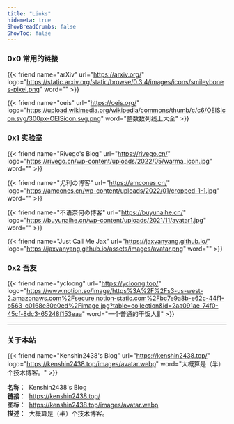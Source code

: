 ```yaml
---
title: "Links"
hidemeta: true
ShowBreadCrumbs: false
ShowToc: false
---
```


### 0x0 常用的链接

{{< friend name="arXiv" url="https://arxiv.org/" logo="https://static.arxiv.org/static/browse/0.3.4/images/icons/smileybones-pixel.png" word="" >}}

{{< friend name="oeis" url="https://oeis.org/" logo="https://upload.wikimedia.org/wikipedia/commons/thumb/c/c6/OEISicon.svg/300px-OEISicon.svg.png" word="整数数列线上大全" >}} 

### 0x1 实验室

{{< friend name="Rivego's Blog" url="https://rivego.cn/" logo="https://rivego.cn/wp-content/uploads/2022/05/warma_icon.jpg" word="" >}}

{{< friend name="尤利の博客" url="https://amcones.cn/" logo="https://amcones.cn/wp-content/uploads/2022/01/cropped-1-1.jpg" word="" >}}

{{< friend name="不语奈何の博客" url="https://buyunaihe.cn/" logo="https://buyunaihe.cn/wp-content/uploads/2021/11/avatar1.jpg" word="" >}}

{{< friend name="Just Call Me Jax" url="https://jaxvanyang.github.io/" logo="https://jaxvanyang.github.io/assets/images/avatar.png" word="" >}}

### 0x2 吾友

{{< friend name="ycloong" url="https://ycloong.top/" logo="https://www.notion.so/image/https%3A%2F%2Fs3-us-west-2.amazonaws.com%2Fsecure.notion-static.com%2Fbc7e9a8b-e62c-44f1-b563-c0168e30e0ed%2Fimage.jpg?table=collection&id=2aa091ae-74f0-45cf-8dc3-65248f153eaa" word="一个普通的干饭人🍚" >}}

---

### 关于本站

{{< friend name="Kenshin2438's Blog" url="https://kenshin2438.top/" logo="https://kenshin2438.top/images/avatar.webp" word="大概算是（半）个技术博客。" >}}

**名称**：&nbsp; Kenshin2438's Blog<br>
**链接**：&nbsp; https://kenshin2438.top/<br>
**图标**：&nbsp; https://kenshin2438.top/images/avatar.webp<br>
**描述**：&nbsp; 大概算是（半）个技术博客。<br>